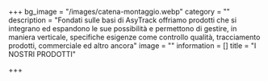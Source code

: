 +++
bg_image = "/images/catena-montaggio.webp"
category = ""
description = "Fondati sulle basi di AsyTrack offriamo prodotti che si integrano ed espandono le sue possibilità e permettono di gestire, in maniera verticale, specifiche esigenze come controllo qualità, tracciamento prodotti, commerciale ed altro ancora"
image = ""
information = []
title = "I NOSTRI PRODOTTI"

+++
## 